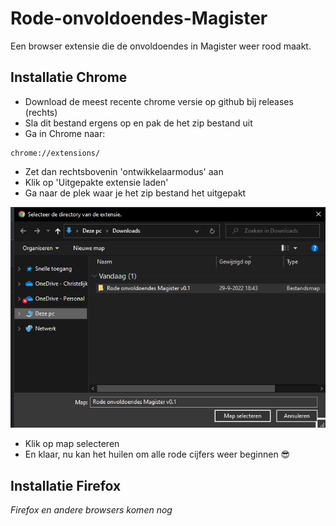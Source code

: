# Rode-onvoldoendes-Magister
Een browser extensie die de onvoldoendes in Magister weer rood maakt.
## Installatie Chrome
* Download de meest recente chrome versie op github bij releases (rechts)
* Sla dit bestand ergens op en pak de het zip bestand uit
* Ga in Chrome naar:
```
chrome://extensions/
```

* Zet dan rechtsbovenin 'ontwikkelaarmodus' aan
* Klik op 'Uitgepakte extensie laden'
* Ga naar de plek waar je het zip bestand het uitgepakt

![Directroy selecteren](/Afbeeldingen/directoryselect.png?raw=true)
* Klik op map selecteren
* En klaar, nu kan het huilen om alle rode cijfers weer beginnen 😎

## Installatie Firefox
*Firefox en andere browsers komen nog*
